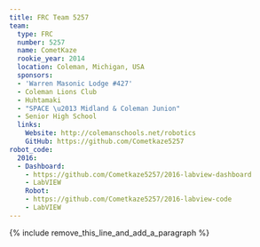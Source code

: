 ```yaml
---
title: FRC Team 5257
team:
  type: FRC
  number: 5257
  name: CometKaze
  rookie_year: 2014
  location: Coleman, Michigan, USA
  sponsors:
  - 'Warren Masonic Lodge #427'
  - Coleman Lions Club
  - Huhtamaki
  - "SPACE \u2013 Midland & Coleman Junion"
  - Senior High School
  links:
    Website: http://colemanschools.net/robotics
    GitHub: https://github.com/Cometkaze5257
robot_code:
  2016:
  - Dashboard:
    - https://github.com/Cometkaze5257/2016-labview-dashboard
    - LabVIEW
    Robot:
    - https://github.com/Cometkaze5257/2016-labview-code
    - LabVIEW
---
```


{% include remove_this_line_and_add_a_paragraph %}